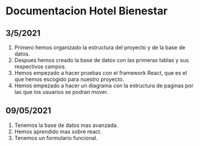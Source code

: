 # Documentacion Hotel Bienestar

## 3/5/2021
1. Primero hemos organizado la estructura del proyecto y de la base de datos.
2. Despues hemos creado la base de datos con las primeras tablas y sus respectivos campos. 
3. Hemos empezado a hacer pruebas con el framework React, que es el que hemos escogido para nuestro proyecto.
4. Hemos empezado a hacer un diagrama con la estructura de paginas por las que los usuarios se podran mover.
## 09/05/2021
1. Tenemos la base de datos mas avanzada.
2. Hemos aprendido mas sobre react.
3. Tenemos un formulario funcional.
